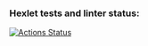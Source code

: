 ### Hexlet tests and linter status:
[![Actions Status](https://github.com/dmitry-tkachuk/rails-project-65/actions/workflows/hexlet-check.yml/badge.svg)](https://github.com/dmitry-tkachuk/rails-project-65/actions)
